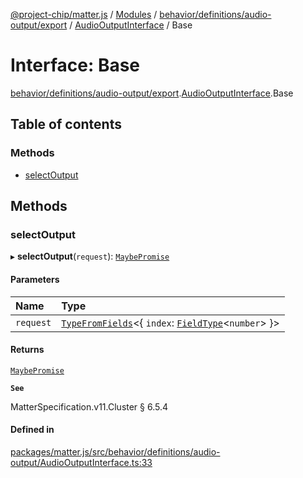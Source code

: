 [@project-chip/matter.js](../README.md) / [Modules](../modules.md) / [behavior/definitions/audio-output/export](../modules/behavior_definitions_audio_output_export.md) / [AudioOutputInterface](../modules/behavior_definitions_audio_output_export.AudioOutputInterface.md) / Base

# Interface: Base

[behavior/definitions/audio-output/export](../modules/behavior_definitions_audio_output_export.md).[AudioOutputInterface](../modules/behavior_definitions_audio_output_export.AudioOutputInterface.md).Base

## Table of contents

### Methods

- [selectOutput](behavior_definitions_audio_output_export.AudioOutputInterface.Base.md#selectoutput)

## Methods

### selectOutput

▸ **selectOutput**(`request`): [`MaybePromise`](../modules/util_export.md#maybepromise)

#### Parameters

| Name | Type |
| :------ | :------ |
| `request` | [`TypeFromFields`](../modules/tlv_export.md#typefromfields)\<\{ `index`: [`FieldType`](tlv_export.FieldType.md)\<`number`\>  }\> |

#### Returns

[`MaybePromise`](../modules/util_export.md#maybepromise)

**`See`**

MatterSpecification.v11.Cluster § 6.5.4

#### Defined in

[packages/matter.js/src/behavior/definitions/audio-output/AudioOutputInterface.ts:33](https://github.com/project-chip/matter.js/blob/c0d55745d5279e16fdfaa7d2c564daa31e19c627/packages/matter.js/src/behavior/definitions/audio-output/AudioOutputInterface.ts#L33)
